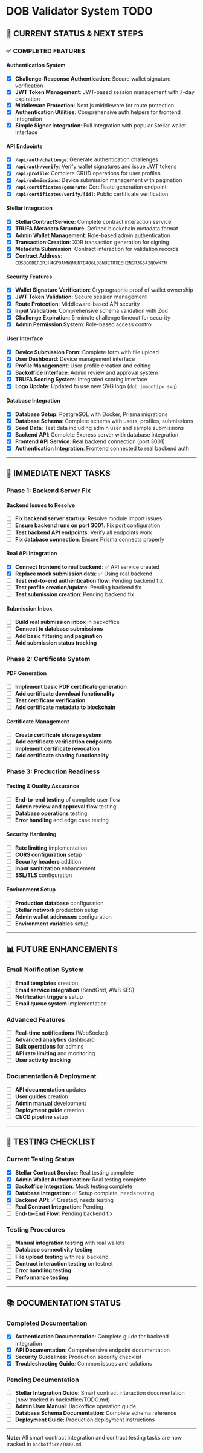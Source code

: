 # DOB Validator System TODO

## 🎯 **CURRENT STATUS & NEXT STEPS**

### **✅ COMPLETED FEATURES**

#### **Authentication System**

- [x] **Challenge-Response Authentication**: Secure wallet signature verification
- [x] **JWT Token Management**: JWT-based session management with 7-day expiration
- [x] **Middleware Protection**: Next.js middleware for route protection
- [x] **Authentication Utilities**: Comprehensive auth helpers for frontend integration
- [x] **Simple Signer Integration**: Full integration with popular Stellar wallet interface

#### **API Endpoints**

- [x] **`/api/auth/challenge`**: Generate authentication challenges
- [x] **`/api/auth/verify`**: Verify wallet signatures and issue JWT tokens
- [x] **`/api/profile`**: Complete CRUD operations for user profiles
- [x] **`/api/submissions`**: Device submission management with pagination
- [x] **`/api/certificates/generate`**: Certificate generation endpoint
- [x] **`/api/certificates/verify/[id]`**: Public certificate verification

#### **Stellar Integration**

- [x] **StellarContractService**: Complete contract interaction service
- [x] **TRUFA Metadata Structure**: Defined blockchain metadata format
- [x] **Admin Wallet Management**: Role-based admin authentication
- [x] **Transaction Creation**: XDR transaction generation for signing
- [x] **Metadata Submission**: Contract interaction for validation records
- [x] **Contract Address**: `CBS3QODERORJH4GPDAWNQMUNTB4O6LO6NUETRXE5H2NSR3G542QOWKTN`

#### **Security Features**

- [x] **Wallet Signature Verification**: Cryptographic proof of wallet ownership
- [x] **JWT Token Validation**: Secure session management
- [x] **Route Protection**: Middleware-based API security
- [x] **Input Validation**: Comprehensive schema validation with Zod
- [x] **Challenge Expiration**: 5-minute challenge timeout for security
- [x] **Admin Permission System**: Role-based access control

#### **User Interface**

- [x] **Device Submission Form**: Complete form with file upload
- [x] **User Dashboard**: Device management interface
- [x] **Profile Management**: User profile creation and editing
- [x] **Backoffice Interface**: Admin review and approval system
- [x] **TRUFA Scoring System**: Integrated scoring interface
- [x] **Logo Update**: Updated to use new SVG logo (`dob imagotipo.svg`)

#### **Database Integration**

- [x] **Database Setup**: PostgreSQL with Docker, Prisma migrations
- [x] **Database Schema**: Complete schema with users, profiles, submissions
- [x] **Seed Data**: Test data including admin user and sample submissions
- [x] **Backend API**: Complete Express server with database integration
- [x] **Frontend API Service**: Real backend connection (port 3001)
- [x] **Authentication Integration**: Frontend connected to real backend auth

---

## 🚀 **IMMEDIATE NEXT TASKS**

### **Phase 1: Backend Server Fix**

#### **Backend Issues to Resolve**

- [ ] **Fix backend server startup**: Resolve module import issues
- [ ] **Ensure backend runs on port 3001**: Fix port configuration
- [ ] **Test backend API endpoints**: Verify all endpoints work
- [ ] **Fix database connection**: Ensure Prisma connects properly

#### **Real API Integration**

- [x] **Connect frontend to real backend**: ✅ API service created
- [x] **Replace mock submission data**: ✅ Using real backend
- [ ] **Test end-to-end authentication flow**: Pending backend fix
- [ ] **Test profile creation/update**: Pending backend fix
- [ ] **Test submission creation**: Pending backend fix

#### **Submission Inbox**

- [ ] **Build real submission inbox** in backoffice
- [ ] **Connect to database submissions**
- [ ] **Add basic filtering and pagination**
- [ ] **Add submission status tracking**

### **Phase 2: Certificate System**

#### **PDF Generation**

- [ ] **Implement basic PDF certificate generation**
- [ ] **Add certificate download functionality**
- [ ] **Test certificate verification**
- [ ] **Add certificate metadata to blockchain**

#### **Certificate Management**

- [ ] **Create certificate storage system**
- [ ] **Add certificate verification endpoints**
- [ ] **Implement certificate revocation**
- [ ] **Add certificate sharing functionality**

### **Phase 3: Production Readiness**

#### **Testing & Quality Assurance**

- [ ] **End-to-end testing** of complete user flow
- [ ] **Admin review and approval flow** testing
- [ ] **Database operations** testing
- [ ] **Error handling** and edge case testing

#### **Security Hardening**

- [ ] **Rate limiting** implementation
- [ ] **CORS configuration** setup
- [ ] **Security headers** addition
- [ ] **Input sanitization** enhancement
- [ ] **SSL/TLS** configuration

#### **Environment Setup**

- [ ] **Production database** configuration
- [ ] **Stellar network** production setup
- [ ] **Admin wallet addresses** configuration
- [ ] **Environment variables** setup

---

## 📊 **FUTURE ENHANCEMENTS**

### **Email Notification System**

- [ ] **Email templates** creation
- [ ] **Email service integration** (SendGrid, AWS SES)
- [ ] **Notification triggers** setup
- [ ] **Email queue system** implementation

### **Advanced Features**

- [ ] **Real-time notifications** (WebSocket)
- [ ] **Advanced analytics** dashboard
- [ ] **Bulk operations** for admins
- [ ] **API rate limiting** and monitoring
- [ ] **User activity tracking**

### **Documentation & Deployment**

- [ ] **API documentation** updates
- [ ] **User guides** creation
- [ ] **Admin manual** development
- [ ] **Deployment guide** creation
- [ ] **CI/CD pipeline** setup

---

## 🧪 **TESTING CHECKLIST**

### **Current Testing Status**

- [x] **Stellar Contract Service**: Real testing complete
- [x] **Admin Wallet Authentication**: Real testing complete
- [x] **Backoffice Integration**: Mock testing complete
- [x] **Database Integration**: ✅ Setup complete, needs testing
- [x] **Backend API**: ✅ Created, needs testing
- [ ] **Real Contract Integration**: Pending
- [ ] **End-to-End Flow**: Pending backend fix

### **Testing Procedures**

- [ ] **Manual integration testing** with real wallets
- [ ] **Database connectivity testing**
- [ ] **File upload testing** with real backend
- [ ] **Contract interaction testing** on testnet
- [ ] **Error handling testing**
- [ ] **Performance testing**

---

## 📚 **DOCUMENTATION STATUS**

### **Completed Documentation**

- [x] **Authentication Documentation**: Complete guide for backend integration
- [x] **API Documentation**: Comprehensive endpoint documentation
- [x] **Security Guidelines**: Production security checklist
- [x] **Troubleshooting Guide**: Common issues and solutions

### **Pending Documentation**

- [ ] **Stellar Integration Guide**: Smart contract interaction documentation (now tracked in backoffice/TODO.md)
- [ ] **Admin User Manual**: Backoffice operation guide
- [ ] **Database Schema Documentation**: Complete schema reference
- [ ] **Deployment Guide**: Production deployment instructions

---

**Note:** All smart contract integration and contract testing tasks are now tracked in `backoffice/TODO.md`.
